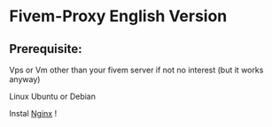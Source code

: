# Fivem-Proxy English Version

## Prerequisite:
Vps or Vm other than your fivem server if not no interest (but it works anyway)

Linux Ubuntu or Debian

Instal [Nginx](https://docs.nginx.com/nginx/admin-guide/installing-nginx/installing-nginx-open-source/#installing-prebuilt-debian-packages) !
